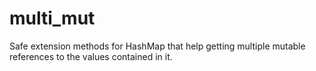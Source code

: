 # multi_mut
Safe extension methods for HashMap that help getting multiple mutable references to the values contained in it.
